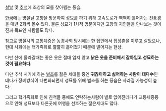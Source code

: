 [설날](%EC%84%A4%EB%82%A0.md) 및 [추석](%EC%B6%94%EC%84%9D.md)에 조상의 묘를 찾아뵙는
풍습.

[한국](%ED%95%9C%EA%B5%AD.md)에는 명절날 고향을 방문하여 성묘를 하기 위해 고속도로가 빽빽히 틀어차는 진풍경을 매년
2회씩 볼수 있다. 물론 성묘가 1차적 명분이지만 고향의 지인들을 만나보는 것이 진짜 목표인 사람들도 많다.

참고로 명절시의 교통체증은 농경사회 당시에는 한 집안에서 집성촌을 이루고 살았으나, 현대 사회에는 핵가족화로 뿔뿔히 흩어졌기 때문에 벌어지는
현상.  

다만 산에 올라갈때는 좋은 옷은 절대 입지 않고 **낡은 옷을 준비해서 갈아입고 성묘하는 것이 필요하다.**

다만 추석 시기에 하는 [벌초](%EB%B2%8C%EC%B4%88.md)를 젊은 세대들 중엔 **귀찮아하고 싫어하는 사람이
대다수**인데다가 장례방식이 다변화되면서 성묘를 위해 벌초를 하는 풍습은 사라질 가능성이 높다.

그리고 핵가족화로 인해 친척들 중에도 연락하는사람이 별로 없어진데다가 교통체증등으로 인해 성묘보다 다른곳에 여행을 선호하는 젊은세대도 많다.  

